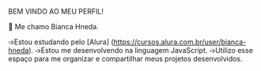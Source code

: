 BEM VINDO AO MEU PERFIL! 

🎀 Me chamo Bianca Hneda.

  ➩Estou estudando pelo [Alura] (https://cursos.alura.com.br/user/bianca-hneda).
  ➩Estou me desenvolvendo na linguagem JavaScript.
  ➩Utilizo esse espaço para me organizar e compartilhar meus projetos desenvolvidos. 
